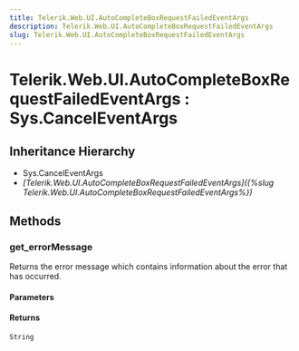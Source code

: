 ```yaml
---
title: Telerik.Web.UI.AutoCompleteBoxRequestFailedEventArgs
description: Telerik.Web.UI.AutoCompleteBoxRequestFailedEventArgs
slug: Telerik.Web.UI.AutoCompleteBoxRequestFailedEventArgs
---
```


# Telerik.Web.UI.AutoCompleteBoxRequestFailedEventArgs : Sys.CancelEventArgs

## Inheritance Hierarchy

* Sys.CancelEventArgs
* *[Telerik.Web.UI.AutoCompleteBoxRequestFailedEventArgs]({%slug Telerik.Web.UI.AutoCompleteBoxRequestFailedEventArgs%})*


## Methods

### get_errorMessage

Returns the error message which contains information about the error that has occurred.

#### Parameters

#### Returns

`String`

